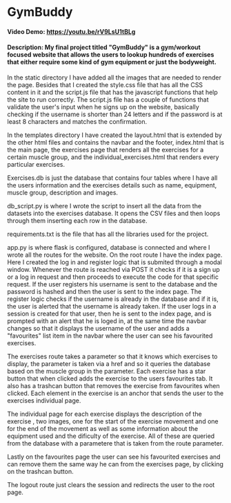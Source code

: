 # GymBuddy

#### Video Demo: https://youtu.be/rV9LsU1tBLg

#### Description: My final project titled "GymBuddy" is a gym/workout focused website that allows the users to lookup hundreds of exercises that either require some kind of gym equipment or just the bodyweight.

In the static directory I have added all the images that are needed to render the page. Besides that I created the style.css file that has all the CSS content in it and the script.js file that has the javascript functions that help the site to run correctly. The script.js file has a couple of functions that validate the user's input when he signs up on the website, basically checking if the username is shorter than 24 letters and if the password is at least 8 characters and matches the confirmation.

In the templates directory I have created the layout.html that is extended by the other html files and contains the navbar and the footer, index.html that is the main page, the exercises page that renders all the exercises for a certain muscle group, and the individual_exercises.html that renders every particular exercises.

Exercises.db is just the database that contains four tables where I have all the users information and the exercises details such as name, equipment, muscle group, description and images.

db_script.py is where I wrote the script to insert all the data from the datasets into the exercises database. It opens the CSV files and then loops through them inserting each row in the database.

requirements.txt is the file that has all the libraries used for the project.

app.py is where flask is configured, database is connected and where I wrote all the routes for the website. On the root route I have the index page. Here I created the log in and register logic that is submited through a modal window. Whenever the route is reached via POST it checks if it is a sign up or a log in request and then proceeds to execute the code for that specific request. If the user registers his username is sent to the database and the password is hashed and then the user is sent to the index page. The register logic checks if the username is already in the database and if it is, the user is alerted that the username is already taken. If the user logs in a session is created for that user, then he is sent to the index page, and is prompted with an alert that he is loged in, at the same time the navbar changes so that it displays the username of the user and adds a "favourites" list item in the navbar where the user can see his favourited exercises.

The exercises route takes a parameter so that it knows which exercises to display, the parameter is taken via a href and so it queries the database based on the muscle group in the parameter. Each exercise has a star button that when clicked adds the exercise to the users favourites tab. It also has a trashcan button that removes the exercise from favourites when clicked. Each element in the exercise is an anchor that sends the user to the exercises individual page.

The individual page for each exercise displays the description of the exercise , two images, one for the start of the exercise movement and one for the end of the movement as well as some information about the equipment used and the dificulty of the exercise. All of these are queried from the database with a parametere that is taken from the route parameter.

Lastly on the favourites page the user can see his favourited exercises and can remove them the same way he can from the exercises page, by clicking on the trashcan button.

The logout route just clears the session and redirects the user to the root page.
